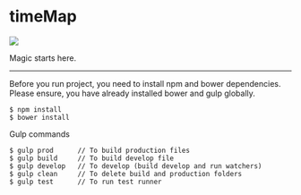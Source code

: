 # timeMap
[<img src="https://travis-ci.org/georgelviv/timeMap.svg?branch=master">](https://travis-ci.org/georgelviv/timeMap)

Magic starts here.

-----

Before you run project, you need to install npm and bower dependencies.
Please ensure, you have already installed bower and gulp globally.
```
$ npm install
$ bower install
```

Gulp commands
```
$ gulp prod      // To build production files
$ gulp build     // To build develop file
$ gulp develop   // To develop (build develop and run watchers)
$ gulp clean     // To delete build and production folders
$ gulp test      // To run test runner
```
